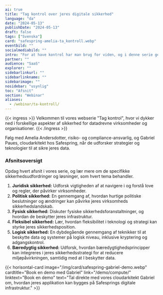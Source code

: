 ```yaml
---
ai: true
title: "Tag kontrol over jeres digitale sikkerhed"
language: "da"
date: "2024-05-13"
publishDate: "2024-05-13"
draft: false
tags: ["Svenska"]
card: "safespring-amelia-ta_kontroll.webp"
eventbild: ""
socialmediabild: ""
intro: "For at have kontrol har man brug for viden, og i denne serie gennemgår vi flere sikkerhedsaspekter, som er gode at have for øje, når man designer en applikation eller et IT-system."
partner: ""
audience: "SaaS"
explorer: ""
sidebarlinkurl: ""
sidebarlinkname: ""
sidebarimage: ""
nosidebar: "usynlig"
toc: "Afsnit"
section: "Webinar"
aliases:
  - /webinar/ta-kontroll/
---
```

{{< ingress >}}
Velkommen til vores webserie "Tag kontrol", hvor vi dykker ned i forskellige aspekter af sikkerhed for datadrevne virksomheder og organisationer.
{{< /ingress >}}

Følg med Amelia Andersdotter, risiko- og compliance-ansvarlig, og Gabriel Paues, cloudarkitekt hos Safespring, når de udforsker strategier og teknologier til at sikre jeres data.

### Afsnitsoversigt

Opdag hvert afsnit i vores serie, og lær mere om de specifikke sikkerhedsudfordringer og løsninger, som hvert tema behandler.

1. **Juridisk sikkerhed:**
   Udforsk vigtigheden af at navigere i og forstå love og regler, der påvirker virksomheder.
2. **Politisk sikkerhed:**
   En gennemgang af, hvordan hurtige politiske beslutninger og ændringer kan påvirke jeres virksomheds sikkerhedslandskab.
3. **Fysisk sikkerhed:**
   Diskuter fysiske sikkerhedsforanstaltninger, og hvordan de beskytter jeres infrastruktur.
4. **Fleksibel sikkerhed:**
   Lær, hvordan fleksibilitet i teknologi og strategi kan styrke jeres sikkerhedsposition.
5. **Logisk sikkerhed:**
   En dybdegående gennemgang af teknikker til at beskytte data og systemer på logisk niveau, inklusive kryptering og adgangskontrol.
6. **Bæredygtig sikkerhed:**
   Udforsk, hvordan bæredygtighedsprincipper kan integreres i jeres sikkerhedsstrategi for at reducere miljøpåvirkningen, samtidig med at I beskytter data.

{{< horisontal-card image="/img/card/safespring-gabriel-demo.webp" cardtitle="Book en demo med Gabriel" link="/demo/compute/" linktext="Book en demo" text="Tal direkte med vores cloudarkitekt Gabriel om, hvordan jeres applikation kan bygges på Safesprings digitale infrastruktur." >}}